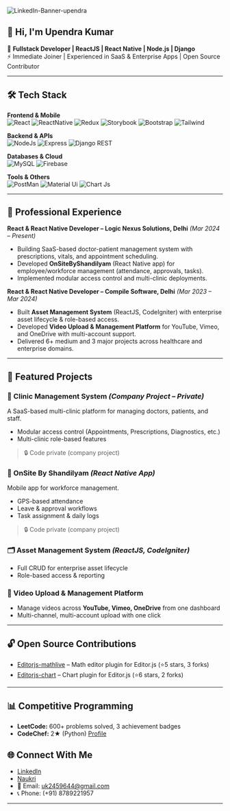 ![LinkedIn-Banner-upendra](https://user-images.githubusercontent.com/75515703/219235841-08b68475-7cc1-4bde-a213-48f3b2a5aaff.png)

## 👋 Hi, I'm Upendra Kumar  

🚀 **Fullstack Developer | ReactJS | React Native | Node.js | Django**  
⚡ Immediate Joiner | Experienced in SaaS & Enterprise Apps | Open Source Contributor  

---

## 🛠️ Tech Stack  

**Frontend & Mobile**  
![React](https://img.shields.io/badge/React-20232A?style=for-the-badge&logo=react&logoColor=61DAFB)
![ReactNative](https://img.shields.io/badge/React_Native-20232A?style=for-the-badge&logo=react&logoColor=61DAFB)
![Redux](https://img.shields.io/badge/Redux-593D88?style=for-the-badge&logo=redux&logoColor=white)
![Storybook](https://img.shields.io/badge/storybook-FF4785?style=for-the-badge&logo=storybook&logoColor=white)
![Bootstrap](https://img.shields.io/badge/Bootstrap-563D7C?style=for-the-badge&logo=bootstrap&logoColor=white)
![Tailwind](https://img.shields.io/badge/Tailwind_CSS-38B2AC?style=for-the-badge&logo=tailwind-css&logoColor=white)

**Backend & APIs**  
![NodeJs](https://img.shields.io/badge/Node%20js-339933?style=for-the-badge&logo=nodedotjs&logoColor=white)
![Express](https://img.shields.io/badge/Express.js-000000?style=for-the-badge&logo=express&logoColor=white)
![Django REST](https://img.shields.io/badge/django%20rest-ff1709?style=for-the-badge&logo=django&logoColor=white)

**Databases & Cloud**  
![MySQL](https://img.shields.io/badge/MySQL-005C84?style=for-the-badge&logo=mysql&logoColor=white)
![Firebase](https://img.shields.io/badge/firebase-ffca28?style=for-the-badge&logo=firebase&logoColor=black)

**Tools & Others**  
![PostMan](https://img.shields.io/badge/Postman-FF6C37?style=for-the-badge&logo=Postman&logoColor=white)
![Material Ui](https://img.shields.io/badge/Material%20UI-007FFF?style=for-the-badge&logo=mui&logoColor=white)
![Chart Js](https://img.shields.io/badge/Chart.js-FF6384?style=for-the-badge&logo=chartdotjs&logoColor=white)

---

## 💼 Professional Experience  

**React & React Native Developer – Logic Nexus Solutions, Delhi** *(Mar 2024 – Present)*  
- Building SaaS-based doctor-patient management system with prescriptions, vitals, and appointment scheduling.  
- Developed **OnSiteByShandilyam** (React Native app) for employee/workforce management (attendance, approvals, tasks).  
- Implemented modular access control and multi-clinic deployments.  

**React & React Native Developer – Compile Software, Delhi** *(Mar 2023 – Mar 2024)*  
- Built **Asset Management System** (ReactJS, CodeIgniter) with enterprise asset lifecycle & role-based access.  
- Developed **Video Upload & Management Platform** for YouTube, Vimeo, and OneDrive with multi-account support.  
- Delivered 6+ medium and 3 major projects across healthcare and enterprise domains.  

---

## 📌 Featured Projects  

### 🏥 Clinic Management System *(Company Project – Private)*  
A SaaS-based multi-clinic platform for managing doctors, patients, and staff.  
- Modular access control (Appointments, Prescriptions, Diagnostics, etc.)  
- Multi-clinic role-based features  
> 🔒 Code private (company project)  

### 📱 OnSite By Shandilyam *(React Native App)*  
Mobile app for workforce management.  
- GPS-based attendance  
- Leave & approval workflows  
- Task assignment & daily logs  
> 🔒 Code private (company project)  

### 🗂️ Asset Management System *(ReactJS, CodeIgniter)*  
- Full CRUD for enterprise asset lifecycle  
- Role-based access & reporting  

### 🎥 Video Upload & Management Platform  
- Manage videos across **YouTube, Vimeo, OneDrive** from one dashboard  
- Multi-channel, multi-account upload with one click  

---

## 🔓 Open Source Contributions  
- [Editorjs-mathlive](https://github.com/uk2459644/editorjs-mathlive) – Math editor plugin for Editor.js (⭐5 stars, 3 forks)  
- [Editorjs-chart](https://github.com/uk2459644/editorjs-chartuk) – Chart plugin for Editor.js (⭐6 stars, 2 forks)  

---

## 📊 Competitive Programming  
- **LeetCode:** 600+ problems solved, 3 achievement badges  
- **CodeChef:** 2★ (Python) [Profile](https://www.codechef.com/users/uk2459644)  

## 🌐 Connect With Me  
- [LinkedIn](https://www.linkedin.com/in/upendra-frontend-react-js-django-python-backend-developer/)  
- [Naukri](#)  
- 📧 Email: uk2459644@gmail.com  
- 📞 Phone: (+91) 8789221957  

---

